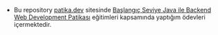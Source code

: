 * Bu repository [patika.dev](https://app.patika.dev/egitimler) sitesinde [Başlangıç Seviye Java ile Backend Web Development Patikası](https://app.patika.dev/egitimler/baslangic-seviye-java-ile-backend-web-development-patikasi) eğitimleri kapsamında yaptığım ödevleri içermektedir.
